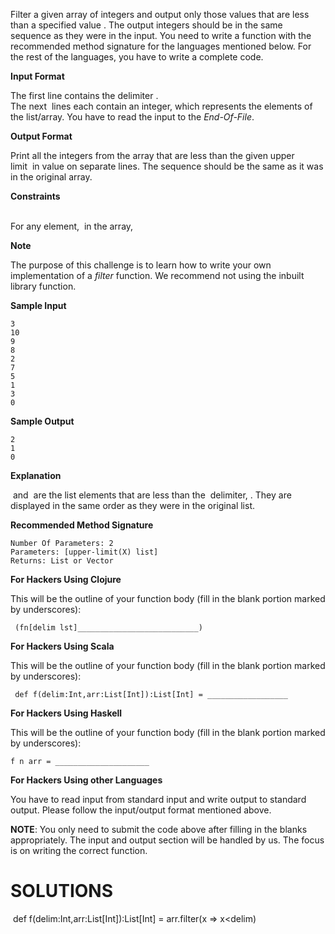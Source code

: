 <p>Filter a given array of integers and output only those values that are less than a specified value&nbsp;. The output integers should be in the same sequence as they were in the input. You need to write a function with the recommended method signature for the languages mentioned below. For the rest of the languages, you have to write a complete code.</p>

<p><strong>Input Format</strong></p>

<p>The first line contains the delimiter&nbsp;.&nbsp;<br />
The next&nbsp;&nbsp;lines each contain an integer, which represents the elements of the list/array. You have to read the input to the&nbsp;<em>End-Of-File</em>.</p>

<p><strong>Output Format</strong></p>

<p>Print all the integers from the array that are less than the given upper limit&nbsp;&nbsp;in value on separate lines. The sequence should be the same as it was in the original array.</p>

<p><strong>Constraints</strong></p>

<p>&nbsp;<br />
For any element,&nbsp;&nbsp;in the array,&nbsp;&nbsp;</p>

<p><strong>Note</strong></p>

<p>The purpose of this challenge is to learn how to write your own implementation of a&nbsp;<em>filter</em>&nbsp;function. We recommend not using the inbuilt library function.</p>

<p><strong>Sample Input</strong></p>

<pre>
<code>3
10
9
8
2
7
5
1
3
0
</code></pre>

<p><strong>Sample Output</strong></p>

<pre>
<code>2
1
0
</code></pre>

<p><strong>Explanation</strong></p>

<p>&nbsp;and&nbsp;&nbsp;are the list elements that are less than the&nbsp;&nbsp;delimiter,&nbsp;. They are displayed in the same order as they were in the original list.</p>

<p><strong>Recommended Method Signature</strong></p>

<pre>
<code>Number Of Parameters: 2
Parameters: [upper-limit(X) list]
Returns: List or Vector
</code></pre>

<p><strong>For Hackers Using Clojure</strong></p>

<p>This will be the outline of your function body (fill in the blank portion marked by underscores):</p>

<pre>
<code> (fn[delim lst]___________________________)
</code></pre>

<p><strong>For Hackers Using Scala</strong></p>

<p>This will be the outline of your function body (fill in the blank portion marked by underscores):</p>

<pre>
<code> def f(delim:Int,arr:List[Int]):List[Int] = __________________
</code></pre>

<p><strong>For Hackers Using Haskell</strong></p>

<p>This will be the outline of your function body (fill in the blank portion marked by underscores):</p>

<pre>
<code>f n arr = _____________________
</code></pre>

<p><strong>For Hackers Using other Languages</strong></p>

<p>You have to read input from standard input and write output to standard output. Please follow the input/output format mentioned above.</p>

<p><strong>NOTE</strong>: You only need to submit the code above after filling in the blanks appropriately. The input and output section will be handled by us. The focus is on writing the correct function.</p>

<h1>SOLUTIONS</h1>

<p>&nbsp;def f(delim:Int,arr:List[Int]):List[Int] = arr.filter(x =&gt; x&lt;delim)</p>
